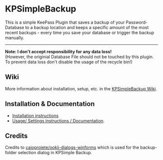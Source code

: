 # KPSimpleBackup
This is a simple KeePass Plugin that saves a backup of your Password-Database to a backup location and keeps a specific amount of the most recent backups - every time you save your database or trigger the backup manually.

---

**Note: I don't accept responsibility for any data loss!**  
(However, the originial Database File should not be touched by this plugin. To prevent data loss don't disable the usage of the recycle bin!)

## Wiki
More information about installation, setup, etc. in the [KPSimpleBackup Wiki](https://github.com/marvinweber/KPSimpleBackup/wiki).

## Installation & Documentation
* [Installation instructions](https://github.com/marvinweber/KPSimpleBackup/wiki/Installation)  
* [Usage/ Settings instructions / Documentation](https://github.com/marvinweber/KPSimpleBackup/wiki/User-Documentation).

## Credits
Credits to [caioproiete/ookii-dialogs-winforms](https://github.com/caioproiete/ookii-dialogs-winforms) which is used for the backup-folder selection dialog in KPSimple Backup.
